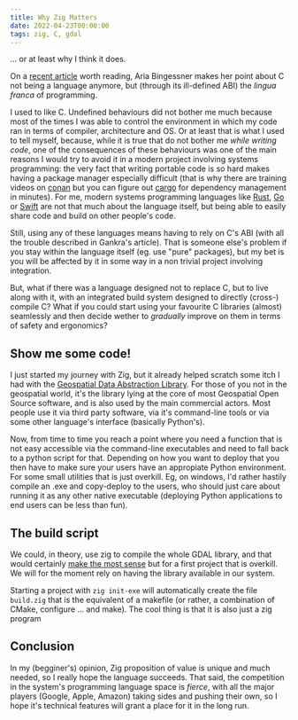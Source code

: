 ```yaml
---
title: Why Zig Matters
date: 2022-04-23T00:00:00
tags: zig, C, gdal
---
```


... or at least why I think it does.

On a [recent article](https://gankra.github.io/blah/c-isnt-a-language/) worth
reading, Aria Bingessner makes her point about C not being a language anymore,
but (through its ill-defined ABI) the _lingua franca_ of programming.

I used to like C. Undefined behaviours did not bother me much because most of
the times I was able to control the environment in which my code ran in terms
of compiler, architecture and OS. Or at least that is what I used to tell 
myself, because, while it is true that do not bother me _while writing code_,
one of the consequences of these behaviours was one of the main reasons I would try to avoid it
in a modern project involving systems programming:
the very fact that writing portable code is so hard makes having a package
manager especially difficult (that is why there are training videos on
[conan](https://academy.jfrog.com/path/conan) but you can figure out
[cargo](https://doc.rust-lang.org/cargo/guide/dependencies.html)
for dependency management in minutes). For me, modern systems programming
languages like [Rust](https://www.rust-lang.org/), [Go](https://go.dev/) or [Swift](https://www.swift.org/)
are not that much about the language itself, but being able to easily share code
and build on other people's code.

Still, using any of these languages means having to rely on C's ABI (with all
the trouble described in Gankra's article). That is someone else's problem if
you stay within the language itself (eg. use "pure" packages), but my bet is you
will be affected by it in some way in a non trivial project involving
integration.

But, what if there was a language designed not to replace C, but to live along
with it, with an integrated build system designed to directly (cross-) compile
C? What if you could start using your favourite C libraries (almost) seamlessly
and then decide wether to _gradually_ improve on them in terms of safety and
ergonomics?

## Show me some code!

I just started my journey with Zig, but it already helped scratch some itch I
had with the [Geospatial Data Abstraction Library](https://gdal.org/). For those
of you not in the geospatial world, it's the library lying at the core of most
Geospatial Open Source software, and is also used by the main commercial actors. 
Most people use it via third party software, via it's command-line tools or
via some other language's interface (basically Python's).

Now, from time to time you reach a point where you need a function that is not
easy accessible via the command-line executables and need to fall back to a
python script for that. Depending on how you want to deploy that you then have
to make sure your users have an appropiate Python environment. For some small
utilities that is just overkill. Eg, on windows, I'd rather hastily compile an
.exe and copy-deploy to the users, who should just care about running it
as any other native executable (deploying Python applications to end users can
be less than fun).

## The build script

We could, in theory, use zig to compile the whole GDAL library, and that would
certainly [make the most
sense](https://zig.news/kristoff/compile-a-c-c-project-with-zig-368j) but for a
first project that is overkill. We will for the moment rely on having the library available in our system. 

Starting a project with `zig init-exe` will automatically create the file
`build.zig` that is the equivalent of a makefile (or rather, a combination of
CMake, configure ... and make). The cool thing is that it is also just a zig program




## Conclusion

In my (begginer's) opinion, Zig proposition of value is unique and much needed,
so I really hope the language succeeds. That said, the competition in the system's
programming language space is *fierce*, with all the major players (Google,
Apple, Amazon) taking sides and pushing their own, so I hope it's technical
features will grant a place for it in the long run.

